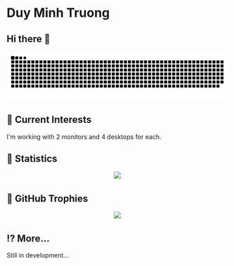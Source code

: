 <h1>Duy Minh Truong</h1>

<h2>Hi there 👋</h2>

<img src="https://raw.githubusercontent.com/minh711/minh711/output/snake.svg" alt="Snake animation" />

<h2>🍐 Current Interests</h2>

I'm working with 2 monitors and 4 desktops for each.

<h2>🚀 Statistics</h2>

<p align="center"><img src="https://github-readme-stats.vercel.app/api/top-langs/?username=minh711&theme=dracula&hide_border=true&include_all_commits=true&count_private=true&layout=compact"/></p>

<h2>🍹 GitHub Trophies</h2>

<p align="center"><img src="https://github-profile-trophy.vercel.app/?username=minh711&theme=onedark&no-frame=true&margin-w=8&margin-h=8&column=4&row=2"</p>

<h2>⁉ More...</h2>

<p>Still in development...</p>
